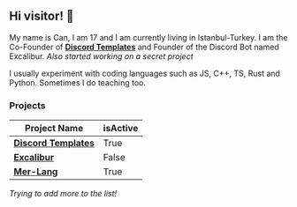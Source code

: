 ## Hi visitor! 👋
My name is Can, I am 17 and I am currently living in  Istanbul-Turkey. I am the Co-Founder of **[Discord Templates](https://discordtemplates.com)** and Founder of the Discord Bot named Excalibur.  _Also started working on a secret project_

I usually experiment with coding languages such as JS, C++, TS, Rust and Python. Sometimes I do teaching too.

### Projects
|                    Project Name                       | isActive |
| ----------------------------------------------------  | -------- |
| **[Discord Templates](https://discordtemplates.com)** |   True   | 
| **[Excalibur](https://top.gg/bot/582998920217493640)**|   False  |
| **[Mer-Lang](https://github.com/CanCodes/mer)**       |   True   |

_Trying to add more to the list!_

  <!--
- 🔭 currently working on
**[Discord Templates](https://discordtemplates.com)**
- 🌱 I’m currently learning ...

- 👯 I’m looking to collaborate on ...

- 🤔 I’m looking for help with ...

- 💬 Ask me about ...

- 📫 How to reach me: ...

- 😄 Pronouns: ...

- ⚡ Fun fact: ...
-->
